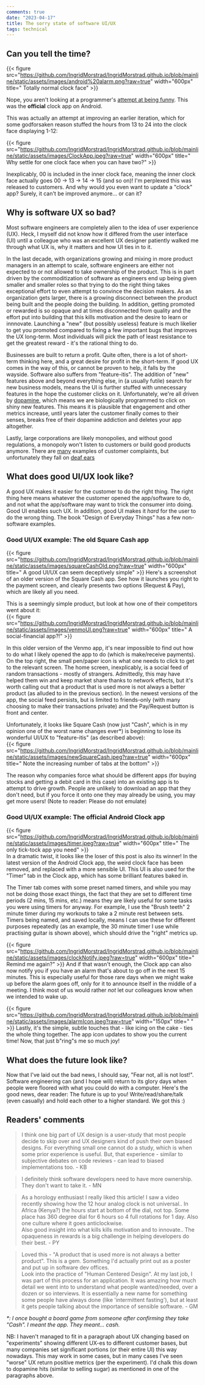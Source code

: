 ```yaml
---
comments: true
date: "2023-04-17"
title: The sorry state of software UI/UX
tags: technical 
---
```


## Can you tell the time?
{{< figure src="https://github.com/IngridMorstrad/IngridMorstrad.github.io/blob/mainline/static/assets/images/android%20alarm.png?raw=true" width="600px" title="  Totally normal clock face" >}}

Nope, you aren't looking at a programmer's [attempt at being funny](https://techcrunch.com/gallery/worst-volume-controls/). This was the **official** clock app on Android.

This was actually an attempt at improving an earlier iteration, which for some godforsaken reason stuffed the hours from 13 to 24 into the clock face displaying 1-12:

{{< figure src="https://github.com/IngridMorstrad/IngridMorstrad.github.io/blob/mainline/static/assets/images/ClockApp.jpeg?raw=true" width="600px" title="  Why settle for one clock face when you can have two?" >}}

Inexplicably, 00 is included in the inner clock face, meaning the inner clock face actually goes 00 -> 13 -> 14 -> 15 (and so on)! I'm perplexed this was released to customers. And why would you even want to update a "clock" app? Surely, it can't be improved anymore... or can it?

## Why is software UX so bad?
Most software engineers are completely alien to the idea of user experience (UX). Heck, I myself did not know how it differed from the user interface (UI) until a colleague who was an excellent UX designer patiently walked me through what UX is, why it matters and how UI ties in to it.

In the last decade, with organizations growing and mixing in more product managers in an attempt to scale, software engineers are either not expected to or not allowed to take ownership of the product. This is in part driven by the commoditization of software as engineers end up being given smaller and smaller roles so that trying to do the right thing takes exceptional effort to even attempt to convince the decision makers. As an organization gets larger, there is a growing disconnect between the product being built and the people doing the building. In addition, getting promoted or rewarded is so opaque and at times disconnected from quality and the effort put into building that this kills motivation and the desire to learn or innnovate. Launching a "new" (but possibly useless) feature is much likelier to get you promoted compared to fixing a few important bugs that improves the UX long-term. Most individuals will pick the path of least resistance to get the greatest reward - it's the rational thing to do.

Businesses are built to return a profit. Quite often, there is a lot of short-term thinking here, and a great desire for profit in the short-term. If good UX comes in the way of this, or cannot be proven to help, it falls by the wayside. Software also suffers from "feature-itis". The addition of "new" features above and beyond everything else, in (a usually futile) search for new business models, means the UI is further stuffed with unnecessary features in the hope the customer clicks on it. Unfortunately, we're all driven by [dopamine](https://www.ashwinmenon.com/posts/thoughts/2016-08-22-love-drugs-and-rock-n-roll/), which means we are biologically programmed to click on shiny new features. This means it is plausible that engagement and other metrics increase, until years later the customer finally comes to their senses, breaks free of their dopamine addiction and deletes your app altogether.

Lastly, large corporations are likely monopolies, and without good regulations, a monopoly won't listen to customers or build good products anymore. There are [many](https://www.reddit.com/r/GooglePixel/comments/qk2xzd/am_i_the_only_one_a_little_annoyed_clicking_the/) examples of customer complaints, but unfortunately they fall on [deaf ears](https://issuetracker.google.com/issues/194080895?pli=1) 

## What does good UI/UX look like?
A good UX makes it easier for the customer to do the right thing. The right thing here means whatever the customer opened the app/software to do, and not what the app/software may want to trick the consumer into doing. Good UI enables such UX. In addition, good UI makes it _hard_ for the user to do the wrong thing. The book "Design of Everyday Things" has a few non-software examples.

### Good UI/UX example: The old Square Cash app
{{< figure src="https://github.com/IngridMorstrad/IngridMorstrad.github.io/blob/mainline/static/assets/images/squareCashOld.png?raw=true" width="600px" title="  A good UI/UX can seem deceptively simple" >}}
Here's a screenshot of an older version of the Square Cash app. See how it launches you right to the payment screen, and clearly presents two options (Request & Pay), which are likely all you need.
  
This is a seemingly simple product, but look at how one of their competitors went about it:  
{{< figure src="https://github.com/IngridMorstrad/IngridMorstrad.github.io/blob/mainline/static/assets/images/venmoUI.png?raw=true" width="600px" title="  A social-financial app?!" >}}

In this older version of the Venmo app, it's near impossible to find out how to do what I likely opened the app to do (which is make/receive payments). On the top right, the small pen/paper icon is what one needs to click to get to the relevant screen. The home screen, inexplicably, is a social feed of random transactions - mostly of strangers. Admittedly, this may have helped them win and keep market share thanks to network effects, but it's worth calling out that a product that is used more is not always a better product (as alluded to in the previous section). In the newest versions of the app, the social feed persists, but is limited to friends-only (with many choosing to make their transactions private) and the Pay/Request button is front and center.

Unfortunately, it looks like Square Cash (now just "Cash", which is in my opinion one of the worst name changes ever\*) is beginning to lose its wonderful UI/UX to "feature-itis" (as described above):  
{{< figure src="https://github.com/IngridMorstrad/IngridMorstrad.github.io/blob/mainline/static/assets/images/newSquareCash.jpeg?raw=true" width="600px" title="  Note the increasing number of tabs at the bottom" >}}

The reason why companies force what should be different apps (for buying stocks and getting a debit card in this case) into an existing app is to attempt to drive growth. People are unlikely to download an app that they don't need, but if you force it onto one they may already be using, you may get more users! (Note to reader: Please do not emulate)

### Good UI/UX example: The official Android Clock app
{{< figure src="https://github.com/IngridMorstrad/IngridMorstrad.github.io/blob/mainline/static/assets/images/timer.jpeg?raw=true" width="600px" title="  The only tick-tock app you need" >}}  
In a dramatic twist, it looks like the loser of this post is also its winner! In the latest version of the Android Clock app, the weird clock face has been removed, and replaced with a more sensible UI. This UI is also used for the "Timer" tab in the Clock app, which has some brilliant features baked in.  

The Timer tab comes with some preset named timers, and while you may not be doing those exact things, the fact that they are set to different time periods (2 mins, 15 mins, etc.) means they are likely useful for some tasks you were using timers for anyway. For example, I use the "Brush teeth" 2 minute timer during my workouts to take a 2 minute rest between sets. Timers being named, and saved locally, means I can use these for different purposes repeatedly (as an example, the 30 minute timer I use while practising guitar is shown above), which should drive the "right" metrics up.

{{< figure src="https://github.com/IngridMorstrad/IngridMorstrad.github.io/blob/mainline/static/assets/images/clockNotify.jpeg?raw=true" width="600px" title="  Remind me again?" >}}
And if that wasn't enough, the Clock app can also now notify you if you have an alarm that's about to go off in the next 15 minutes. This is especially useful for those rare days when we might wake up before the alarm goes off, only for it to announce itself in the middle of a meeting. I think most of us would rather _not_ let our colleagues know when we intended to wake up.

{{< figure src="https://github.com/IngridMorstrad/IngridMorstrad.github.io/blob/mainline/static/assets/images/alarmIcon.jpeg?raw=true" width="150px" title=" " >}}
Lastly, it's the simple, subtle touches that - like icing on the cake - ties the whole thing together. The app icon updates to show you the current time! Now, that just b"ring"s me so much joy!

## What does the future look like?
Now that I've laid out the bad news, I should say, "Fear not, all is not lost!". Software engineering can (and I hope will) return to its glory days when people were floored with what you could do with a computer. Here's the good news, dear reader: The future is up to you! Write/read/share/talk (even casually) and hold each other to a higher standard. We got this :)

## Readers' comments
> I think one big part of UX design is a user-study that most people decide to skip over and UX designers kind of push their own biased designs. For everything small one cannot do a study, which is when some prior experience is useful. But, that experience - similar to subjective debates on code reviews - can lead to biased implementations too. - KB

> I definitely think software developers need to have more ownership. They don't want to take it. - MN

> As a horology enthusiast I really liked this article! I saw a video recently showing how the 12 hour analog clock is not universal.. In Africa (Kenya?) the hours start at bottom of the dial, not top. Some place has 360 degree dial for 6 hours so 4 full rotations for 1 day. Also one culture where it goes anticlockwise.  
Also good insight into what kills kills motivation and to innovate.. The opaqueness in rewards is a big challenge in helping developers do their best. - PY

> Loved this - "A product that is used more is not always a better product". This is a gem. Something I'd actually print out as a poster and put up in software dev offices.  
Look into the practice of "Human Centered Design". At my last job, I was part of this process for an application. It was amazing how much detail we went into to understand what people wanted/needed, over a dozen or so interviews. It is essentially a new name for something some people have always done (like 'intermittent fasting'), but at least it gets people talking about the importance of sensible software. - GM  

_\*: I once bought a board game from someone after confirming they take "Cash". I meant the app. They meant... cash._

NB: I haven't managed to fit in a paragraph about UX changing based on "experiments" showing different UX-es to different customer bases, but many companies set significant portions (or their entire UI) this way nowadays. This may work in some cases, but in many cases I've seen "worse" UX return positive metrics (per the experiment). I'd chalk this down to dopamine hits (similar to selling sugar) as mentioned in one of the paragraphs above.
